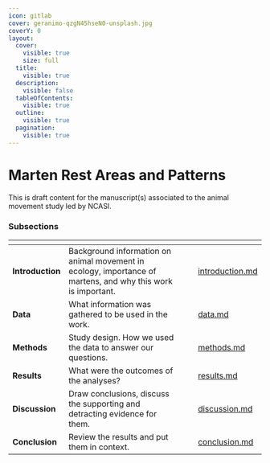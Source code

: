 ```yaml
---
icon: gitlab
cover: geranimo-qzgN45hseN0-unsplash.jpg
coverY: 0
layout:
  cover:
    visible: true
    size: full
  title:
    visible: true
  description:
    visible: false
  tableOfContents:
    visible: true
  outline:
    visible: true
  pagination:
    visible: true
---
```


# Marten Rest Areas and Patterns

This is draft content for the manuscript(s) associated to the animal movement study led by NCASI.

### Subsections

<table data-view="cards"><thead><tr><th></th><th></th><th data-hidden data-card-cover data-type="files"></th><th data-hidden></th><th data-hidden data-card-target data-type="content-ref"></th></tr></thead><tbody><tr><td><strong>Introduction</strong></td><td>Background information on animal movement in ecology, importance of martens, and why this work is important.</td><td></td><td></td><td><a href="introduction.md">introduction.md</a></td></tr><tr><td><strong>Data</strong></td><td>What information was gathered to be used in the work.</td><td></td><td></td><td><a href="data.md">data.md</a></td></tr><tr><td><strong>Methods</strong></td><td>Study design. How we used the data to answer our questions.</td><td></td><td></td><td><a href="methods.md">methods.md</a></td></tr><tr><td><strong>Results</strong></td><td>What were the outcomes of the analyses?</td><td></td><td></td><td><a href="results.md">results.md</a></td></tr><tr><td><strong>Discussion</strong></td><td>Draw conclusions, discuss the supporting and detracting evidence for them.</td><td></td><td></td><td><a href="discussion.md">discussion.md</a></td></tr><tr><td><strong>Conclusion</strong></td><td>Review the results and put them in context.</td><td></td><td></td><td><a href="conclusion.md">conclusion.md</a></td></tr></tbody></table>

